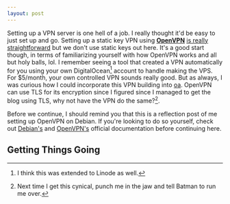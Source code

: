 ```yaml
---
layout: post
---
```


Setting up a VPN server is one hell of a job. I really thought it'd be easy to
just set up and go. Setting up a static key VPN using **[OpenVPN][]** [is really
straightforward][1] but we don't use static keys out here. It's a good start
though, in terms of familiarizing yourself with how OpenVPN works and all but
holy balls, lol. I remember seeing a tool that created a VPN automatically for
you using your own DigitalOcean[^1] account to handle making the VPS. For
$5/month, your own controlled VPN sounds really good. But as always, I was
curious how I could incorporate this VPN building into [oa][]. OpenVPN can use
TLS for its encryption since I figured since I managed to get the blog using
TLS, why not have the VPN do the same?[^2].

Before we continue, I should remind you that this is a reflection post of me
setting up OpenVPN on Debian. If you're looking to do so yourself, check out
[Debian's][2] and [OpenVPN's][3] official documentation before continuing here.

## Getting Things Going

[openvpn]: http://openvpn.net/
[oa]: http://git.jacky.wtf/oa
[1]: https://wiki.debian.org/OpenVPN#Static-Key_VPN
[2]: https://wiki.debian.org/OpenVPN#Installation
[3]: https://www.openvpn.net/index.php/open-source/documentation/howto.html
[^1]: I think this was extended to Linode as well.
[^2]: Next time I get this cynical, punch me in the jaw and tell Batman to run me over.
